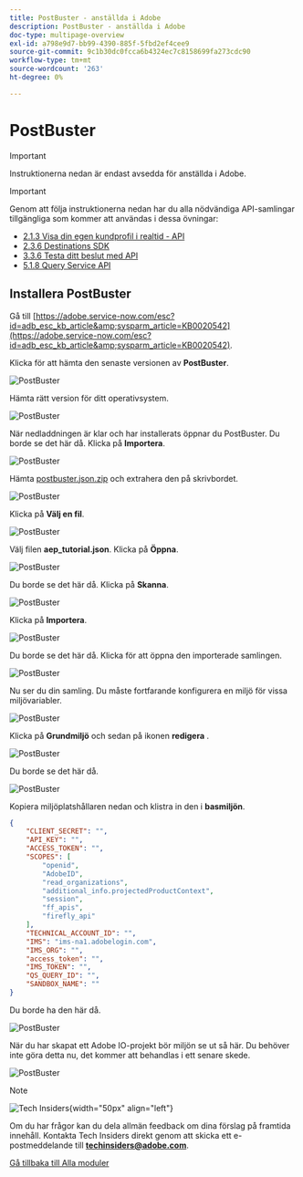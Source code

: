 ```yaml
---
title: PostBuster - anställda i Adobe
description: PostBuster - anställda i Adobe
doc-type: multipage-overview
exl-id: a798e9d7-bb99-4390-885f-5fbd2ef4cee9
source-git-commit: 9c1b30dc0fcca6b4324ec7c8158699fa273cdc90
workflow-type: tm+mt
source-wordcount: '263'
ht-degree: 0%

---
```


# PostBuster

>[!IMPORTANT]
>
>Instruktionerna nedan är endast avsedda för anställda i Adobe.

>[!IMPORTANT]
>
>Genom att följa instruktionerna nedan har du alla nödvändiga API-samlingar tillgängliga som kommer att användas i dessa övningar:
>
>- [2.1.3 Visa din egen kundprofil i realtid - API](./modules/rtcdp-b2c/module2.1/ex3.md)
>- [2.3.6 Destinations SDK](./modules/rtcdp-b2c/module2.3/ex6.md)
>- [3.3.6 Testa ditt beslut med API](./modules/ajo-b2c/module3.3/ex6.md)
>- [5.1.8 Query Service API](./modules/datadistiller/module5.1/ex8.md)

## Installera PostBuster

Gå till [https://adobe.service-now.com/esc?id=adb_esc_kb_article&amp;sysparm_article=KB0020542](https://adobe.service-now.com/esc?id=adb_esc_kb_article&amp;sysparm_article=KB0020542).

Klicka för att hämta den senaste versionen av **PostBuster**.

![PostBuster](./assets/images/pb1.png)

Hämta rätt version för ditt operativsystem.

![PostBuster](./assets/images/pb2.png)

När nedladdningen är klar och har installerats öppnar du PostBuster. Du borde se det här då. Klicka på **Importera**.

![PostBuster](./assets/images/pb3.png)

Hämta [postbuster.json.zip](./assets/postman/postbuster.json.zip) och extrahera den på skrivbordet.

![PostBuster](./assets/images/pbpb.png)

Klicka på **Välj en fil**.

![PostBuster](./assets/images/pb4.png)

Välj filen **aep_tutorial.json**. Klicka på **Öppna**.

![PostBuster](./assets/images/pb5.png)

Du borde se det här då. Klicka på **Skanna**.

![PostBuster](./assets/images/pb6.png)

Klicka på **Importera**.

![PostBuster](./assets/images/pb7.png)

Du borde se det här då. Klicka för att öppna den importerade samlingen.

![PostBuster](./assets/images/pb8.png)

Nu ser du din samling. Du måste fortfarande konfigurera en miljö för vissa miljövariabler.

![PostBuster](./assets/images/pb9.png)

Klicka på **Grundmiljö** och sedan på ikonen **redigera** .

![PostBuster](./assets/images/pb10.png)

Du borde se det här då.

![PostBuster](./assets/images/pb11.png)

Kopiera miljöplatshållaren nedan och klistra in den i **basmiljön**.

```json
{
	"CLIENT_SECRET": "",
	"API_KEY": "",
	"ACCESS_TOKEN": "",
	"SCOPES": [
		"openid",
		"AdobeID",
		"read_organizations",
		"additional_info.projectedProductContext",
		"session",
		"ff_apis",
		"firefly_api"
	],
	"TECHNICAL_ACCOUNT_ID": "",
	"IMS": "ims-na1.adobelogin.com",
	"IMS_ORG": "",
	"access_token": "",
	"IMS_TOKEN": "",
	"QS_QUERY_ID": "",
	"SANDBOX_NAME": ""
}
```

Du borde ha den här då.

![PostBuster](./assets/images/pb12.png)

När du har skapat ett Adobe IO-projekt bör miljön se ut så här. Du behöver inte göra detta nu, det kommer att behandlas i ett senare skede.

![PostBuster](./assets/images/pb13.png)

>[!NOTE]
>
>![Tech Insiders](./assets/images/techinsiders.png){width="50px" align="left"}
>
>Om du har frågor kan du dela allmän feedback om dina förslag på framtida innehåll. Kontakta Tech Insiders direkt genom att skicka ett e-postmeddelande till **techinsiders@adobe.com**.

[Gå tillbaka till Alla moduler](./overview.md)
